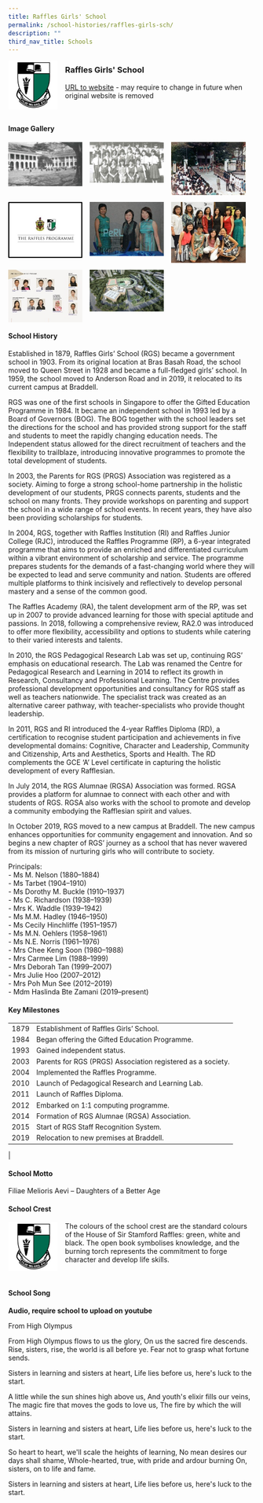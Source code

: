```yaml
---
title: Raffles Girls' School
permalink: /school-histories/raffles-girls-sch/
description: ""
third_nav_title: Schools
---
```

<img src="/images/rafflesgirlssch1.jpg" style="width:20%;margin-right:15px;" align = "left">

### **Raffles Girls' School**
[URL to website](https://www.rgs.edu.sg/) - may require to change in future when original website is removed

<br clear="left">

#### **Image Gallery**

<p><a href="/images/rafflesgirlssch2.jpg">  
<img src="/images/rafflesgirlssch2.jpg" style="width:30%;margin-right:15px;" align = "left">
</a></p>

<p><a href="/images/rafflesgirlssch3.jpg">  
<img src="/images/rafflesgirlssch3.jpg" style="width:30%;margin-right:15px;" align = "left">
</a></p>

<p><a href="/images/rafflesgirlssch4.jpg">  
<img src="/images/rafflesgirlssch4.jpg" style="width:30%;margin-right:15px;" align = "left">
</a></p>

<br clear="left">

<p><a href="/images/rafflesgirlssch5.jpg">  
<img src="/images/rafflesgirlssch5.jpg" style="width:30%;margin-right:15px;" align = "left">
</a></p>

<p><a href="/images/rafflesgirlssch6.jpg">  
<img src="/images/rafflesgirlssch6.jpg" style="width:30%;margin-right:15px;" align = "left">
</a></p>

<p><a href="/images/rafflesgirlssch7.jpg">  
<img src="/images/rafflesgirlssch7.jpg" style="width:30%;margin-right:15px;" align = "left">
</a></p>

<br clear="left">

<p><a href="/images/rafflesgirlssch8.jpg">  
<img src="/images/rafflesgirlssch8.jpg" style="width:30%;margin-right:15px;" align = "left">
</a></p>

<p><a href="/images/rafflesgirlssch9.jpg">  
<img src="/images/rafflesgirlssch9.jpg" style="width:30%;margin-right:15px;" align = "left">
</a></p>

<br clear="left">

#### **School History**
Established in 1879, Raffles Girls’ School (RGS) became a government school in 1903. From its original location at Bras Basah Road, the school moved to Queen Street in 1928 and became a full-fledged girls’ school. In 1959, the school moved to Anderson Road and in 2019, it relocated to its current campus at Braddell.  
  
RGS was one of the first schools in Singapore to offer the Gifted Education Programme in 1984. It became an independent school in 1993 led by a Board of Governors (BOG). The BOG together with the school leaders set the directions for the school and has provided strong support for the staff and students to meet the rapidly changing education needs. The Independent status allowed for the direct recruitment of teachers and the flexibility to trailblaze, introducing innovative programmes to promote the total development of students.  
  
In 2003, the Parents for RGS (PRGS) Association was registered as a society. Aiming to forge a strong school-home partnership in the holistic development of our students, PRGS connects parents, students and the school on many fronts. They provide workshops on parenting and support the school in a wide range of school events. In recent years, they have also been providing scholarships for students.  
  
In 2004, RGS, together with Raffles Institution (RI) and Raffles Junior College (RJC), introduced the Raffles Programme (RP), a 6-year integrated programme that aims to provide an enriched and differentiated curriculum within a vibrant environment of scholarship and service. The programme prepares students for the demands of a fast-changing world where they will be expected to lead and serve community and nation. Students are offered multiple platforms to think incisively and reflectively to develop personal mastery and a sense of the common good.  
  
The Raffles Academy (RA), the talent development arm of the RP, was set up in 2007 to provide advanced learning for those with special aptitude and passions. In 2018, following a comprehensive review, RA2.0 was introduced to offer more flexibility, accessibility and options to students while catering to their varied interests and talents.  
  
In 2010, the RGS Pedagogical Research Lab was set up, continuing RGS’ emphasis on educational research. The Lab was renamed the Centre for Pedagogical Research and Learning in 2014 to reflect its growth in Research, Consultancy and Professional Learning. The Centre provides professional development opportunities and consultancy for RGS staff as well as teachers nationwide. The specialist track was created as an alternative career pathway, with teacher-specialists who provide thought leadership.  
  
In 2011, RGS and RI introduced the 4-year Raffles Diploma (RD), a certification to recognise student participation and achievements in five developmental domains: Cognitive, Character and Leadership, Community and Citizenship, Arts and Aesthetics, Sports and Health. The RD complements the GCE ‘A’ Level certificate in capturing the holistic development of every Rafflesian.  
  
In July 2014, the RGS Alumnae (RGSA) Association was formed. RGSA provides a platform for alumnae to connect with each other and with students of RGS. RGSA also works with the school to promote and develop a community embodying the Rafflesian spirit and values.  
  
In October 2019, RGS moved to a new campus at Braddell. The new campus enhances opportunities for community engagement and innovation. And so begins a new chapter of RGS’ journey as a school that has never wavered from its mission of nurturing girls who will contribute to society.

Principals:<br>
\- Ms M. Nelson (1880–1884)<br>
\- Ms Tarbet (1904–1910)<br>
\- Ms Dorothy M. Buckle (1910–1937)<br>
\- Ms C. Richardson (1938–1939)<br>
\- Mrs K. Waddle (1939–1942)<br>
\- Ms M.M. Hadley (1946–1950)<br>
\- Ms Cecily Hinchliffe (1951–1957)<br>
\- Ms M.N. Oehlers (1958–1961)<br>
\- Ms N.E. Norris (1961–1976)<br>
\- Mrs Chee Keng Soon (1980–1988)<br>
\- Mrs Carmee Lim (1988–1999)<br>
\- Mrs Deborah Tan (1999–2007)<br>
\- Mrs Julie Hoo (2007–2012)<br>
\- Mrs Poh Mun See (2012–2019)<br>
\- Mdm Haslinda Bte Zamani (2019–present)

#### **Key Milestones**

|  |  |
|:---:|---|
| 1879 | Establishment of Raffles Girls’ School. |
| 1984 | Began offering the Gifted Education Programme. |
| 1993 | Gained independent status. |
| 2003 | Parents for RGS (PRGS) Association registered as a society. |
| 2004 | Implemented the Raffles Programme. |
| 2010 | Launch of Pedagogical Research and Learning Lab. |
| 2011 | Launch of Raffles Diploma. |
| 2012 | Embarked on 1:1 computing programme. |
| 2014 | Formation of RGS Alumnae (RGSA) Association.|
| 2015 | Start of RGS Staff Recognition System. |
| 2019 | Relocation to new premises at Braddell. |
|

#### **School Motto**
Filiae Melioris Aevi – Daughters of a Better Age

#### **School Crest**
<img src="/images/rafflesgirlssch1.jpg" style="width:20%;margin-right:15px;" align = "left">

The colours of the school crest are the standard colours of the House of Sir Stamford Raffles: green, white and black. The open book symbolises knowledge, and the burning torch represents the commitment to forge character and develop life skills.

<br clear="left">

#### **School Song**
**Audio, require school to upload on youtube**

From High Olympus  
  
From High Olympus flows to us the glory, On us the sacred fire descends. Rise, sisters, rise, the world is all before ye. Fear not to grasp what fortune sends.

Sisters in learning and sisters at heart, Life lies before us, here's luck to the start.

A little while the sun shines high above us, And youth's elixir fills our veins, The magic fire that moves the gods to love us, The fire by which the will attains.

Sisters in learning and sisters at heart, Life lies before us, here's luck to the start.

So heart to heart, we'll scale the heights of learning, No mean desires our days shall shame, Whole-hearted, true, with pride and ardour burning On, sisters, on to life and fame.

Sisters in learning and sisters at heart, Life lies before us, here's luck to the start.